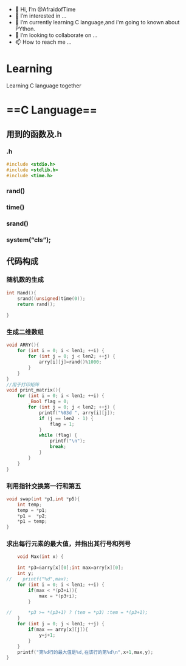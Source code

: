 - 👋 Hi, I’m @AfraidofTime
- 👀 I’m interested in ...
- 🌱 I’m currently learning C language,and i'm going to known about PYthon.
- 💞️ I’m looking to collaborate on ...
- 📫 How to reach me ...

<!---
AfraidofTime/AfraidofTime is a ✨ special ✨ repository because its `README.md` (this file) appears on your GitHub profile.
You can click the Preview link to take a look at your changes.
--->

# Learning
Learning C language together
# ==C Language==

## 用到的函数及.h

###  .h

```c
#include <stdio.h>
#include <stdlib.h>
#include <time.h>
```

### rand()

### time()

### srand()

### system(“cls”);

## 代码构成

### 随机数的生成

```c
int Rand(){
    srand((unsigned)time(0));
    return rand();
    
}
```



### 生成二维数组

```c
void ARRY(){
    for (int i = 0; i < len1; ++i) {
        for (int j = 0; j < len2; ++j) {
            arry[i][j]=rand()%1000;
        }
    }
}
//用于打印矩阵
void print_matrix(){
    for (int i = 0; i < len1; ++i) {
        _Bool flag = 0;
        for (int j = 0; j < len2; ++j) {
            printf("%03d ", arry[i][j]);
            if (j == len2 - 1) {
                flag = 1;
            }
            while (flag) {
                printf("\n");
                break;
            }
        }
    }
}
```

### 利用指针交换第一行和第五

```c
void swap(int *p1,int *p5){
    int temp;
    temp = *p1;
    *p1 =  *p2;
    *p1 = temp;
}


```



### 求出每行元素的最大值，并指出其行号和列号

```c
	void Max(int x) {

    int *p3=&arry[x][0];int max=arry[x][0];
    int y;
//    printf("%d",max);
    for (int i = 0; i < len1; ++i) {
        if(max < *(p3+i)){
            max = *(p3+i);
        }

//      *p3 >= *(p3+1) ? (tem = *p3) :tem = *(p3+1);
    }
    for (int j = 0; j < len1; ++j) {
        if(max == arry[x][j]){
            y=j+1;
        }
    }
    printf("第%d行的最大值是%d,在该行的第%d\n",x+1,max,y);
}
```
